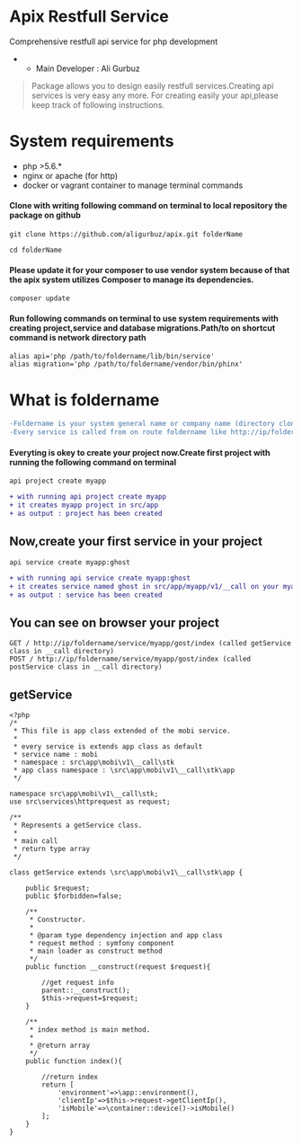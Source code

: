 # Apix Restfull Service
Comprehensive restfull api service for php development
* - Main Developer : Ali Gurbuz

> Package allows you to design easily restfull services.Creating api services is very easy any more.
> For creating easily your api,please keep track of following instructions.

# System requirements
* php >5.6.*
* nginx or apache (for http)
* docker or vagrant container to manage terminal commands



#### Clone with writing following command on terminal to local repository the package on github

```
git clone https://github.com/aligurbuz/apix.git folderName

cd folderName

```

#### Please update it for your composer to use vendor system because of that the apix system utilizes Composer to manage its dependencies.

```
composer update

```


#### Run following commands on terminal to use system requirements with creating project,service and database migrations.Path/to on shortcut command is network directory path

```
alias api='php /path/to/foldername/lib/bin/service'
alias migration='php /path/to/foldername/vendor/bin/phinx'

```

# What is foldername
```diff
-Foldername is your system general name or company name (directory cloned github repository).
-Every service is called from on route foldername like http://ip/foldername/service/project/servicename/index
```

#### Everyting is okey to create your project now.Create first project with running the following command on terminal

```
api project create myapp

```

```diff
+ with running api project create myapp
+ it creates myapp project in src/app
+ as output : project has been created
```

## Now,create your first service in your project

```
api service create myapp:ghost

```

```diff
+ with running api service create myapp:ghost
+ it creates service named ghost in src/app/myapp/v1/__call on your myapp project
+ as output : service has been created
```

## You can see on browser your project

```
GET / http://ip/foldername/service/myapp/gost/index (called getService class in __call directory)
POST / http://ip/foldername/service/myapp/gost/index (called postService class in __call directory)

```

## getService

```
<?php
/*
 * This file is app class extended of the mobi service.
 *
 * every service is extends app class as default
 * service name : mobi
 * namespace : src\app\mobi\v1\__call\stk
 * app class namespace : \src\app\mobi\v1\__call\stk\app
 */

namespace src\app\mobi\v1\__call\stk;
use src\services\httprequest as request;

/**
 * Represents a getService class.
 *
 * main call
 * return type array
 */

class getService extends \src\app\mobi\v1\__call\stk\app {

    public $request;
    public $forbidden=false;

    /**
     * Constructor.
     *
     * @param type dependency injection and app class
     * request method : symfony component
     * main loader as construct method
     */
    public function __construct(request $request){

        //get request info
        parent::__construct();
        $this->request=$request;
    }

    /**
     * index method is main method.
     *
     * @return array
     */
    public function index(){

        //return index
        return [
            'environment'=>\app::environment(),
            'clientIp'=>$this->request->getClientIp(),
            'isMobile'=>\container::device()->isMobile()
        ];
    }
}

```

